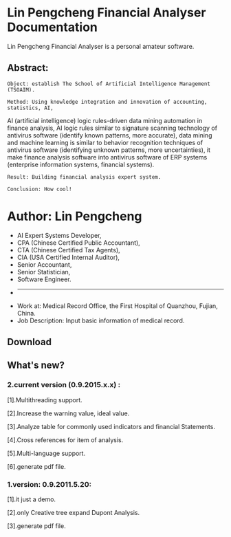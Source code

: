 # Lin Pengcheng Financial Analyser Documentation

Lin Pengcheng Financial Analyser is a personal amateur software.

## Abstract:

    Object: establish The School of Artificial Intelligence Management (TSOAIM).
    
    Method: Using knowledge integration and innovation of accounting, statistics, AI,
AI (artificial intelligence) logic rules-driven data mining automation in finance analysis, AI logic rules similar to signature scanning 
technology of antivirus software (identify known patterns, more accurate), data mining and machine learning is 
similar to behavior recognition techniques of antivirus software (identifying unknown patterns, more uncertainties),
it make finance analysis software into antivirus software of ERP systems (enterprise information systems, financial 
systems).
    
    Result: Building financial analysis expert system.
    
    Conclusion: How cool!
    
# Author: Lin Pengcheng 

* AI Expert Systems Developer, 
* CPA (Chinese Certified Public Accountant), 
* CTA (Chinese Certified Tax Agents), 
* CIA (USA Certified Internal Auditor), 
* Senior Accountant,
* Senior Statistician, 
* Software Engineer.
* ---
* Work at: Medical Record Office, the First Hospital of Quanzhou, Fujian, China. 
* Job Description: Input basic information of medical record.

## Download

## What's new?

### 2.current version (0.9.2015.x.x) :

[1].Multithreading support.

[2].Increase the warning value, ideal value.

[3].Analyze table for commonly used indicators and financial Statements.

[4].Cross references for item of analysis.

[5].Multi-language support.

[6].generate pdf file.

### 1.version: 0.9.2011.5.20: 

[1].it just a demo.

[2].only Creative tree expand Dupont Analysis.

[3].generate pdf file.
